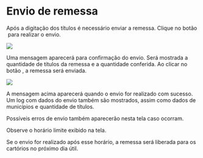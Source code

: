 # Envio de remessa

Após a digitação dos títulos é necessário enviar a remessa. Clique no botão <img src="../../../.gitbook/assets/image (9).png" alt="" data-size="line"> para realizar o envio.

![](<../../../.gitbook/assets/image (15) (1).png>)

Uma mensagem aparecerá para confirmação do envio. Será mostrada a quantidade de títulos da remessa e a quantidade conferida. Ao clicar no botão <img src="../../../.gitbook/assets/image (38).png" alt="" data-size="line">, a remessa será enviada.

![](<../../../.gitbook/assets/image (36).png>)

A mensagem acima aparecerá quando o envio for realizado com sucesso. Um log com dados do envio também são mostrados, assim como dados de municípios e quantidade de títulos.

Possíveis erros de envio também aparecerão nesta tela caso ocorram.

Observe o horário limite exibido na tela.

Se o envio for realizado após esse horário, a remessa será liberada para os cartórios no próximo dia útil.
